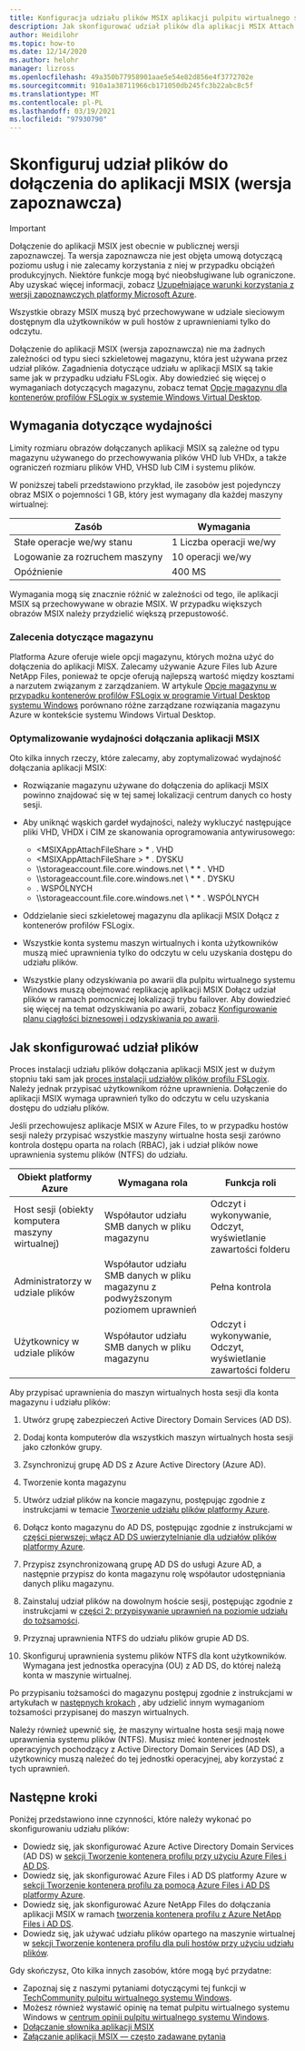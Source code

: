 ```yaml
---
title: Konfiguracja udziału plików MSIX aplikacji pulpitu wirtualnego systemu Windows — wersja zapoznawcza — Azure
description: Jak skonfigurować udział plików dla aplikacji MSIX Attach for Windows Virtual Desktop.
author: Heidilohr
ms.topic: how-to
ms.date: 12/14/2020
ms.author: helohr
manager: lizross
ms.openlocfilehash: 49a350b77958901aae5e54e82d856e4f3772702e
ms.sourcegitcommit: 910a1a38711966cb171050db245fc3b22abc8c5f
ms.translationtype: MT
ms.contentlocale: pl-PL
ms.lasthandoff: 03/19/2021
ms.locfileid: "97930790"
---
```

# <a name="set-up-a-file-share-for-msix-app-attach-preview"></a>Skonfiguruj udział plików do dołączenia do aplikacji MSIX (wersja zapoznawcza)

> [!IMPORTANT]
> Dołączenie do aplikacji MSIX jest obecnie w publicznej wersji zapoznawczej.
> Ta wersja zapoznawcza nie jest objęta umową dotyczącą poziomu usług i nie zalecamy korzystania z niej w przypadku obciążeń produkcyjnych. Niektóre funkcje mogą być nieobsługiwane lub ograniczone. Aby uzyskać więcej informacji, zobacz [Uzupełniające warunki korzystania z wersji zapoznawczych platformy Microsoft Azure](https://azure.microsoft.com/support/legal/preview-supplemental-terms/).

Wszystkie obrazy MSIX muszą być przechowywane w udziale sieciowym dostępnym dla użytkowników w puli hostów z uprawnieniami tylko do odczytu.

Dołączenie do aplikacji MSIX (wersja zapoznawcza) nie ma żadnych zależności od typu sieci szkieletowej magazynu, która jest używana przez udział plików. Zagadnienia dotyczące udziału w aplikacji MSIX są takie same jak w przypadku udziału FSLogix. Aby dowiedzieć się więcej o wymaganiach dotyczących magazynu, zobacz temat [Opcje magazynu dla kontenerów profilów FSLogix w systemie Windows Virtual Desktop](store-fslogix-profile.md).

## <a name="performance-requirements"></a>Wymagania dotyczące wydajności

Limity rozmiaru obrazów dołączanych aplikacji MSIX są zależne od typu magazynu używanego do przechowywania plików VHD lub VHDx, a także ograniczeń rozmiaru plików VHD, VHSD lub CIM i systemu plików.

W poniższej tabeli przedstawiono przykład, ile zasobów jest pojedynczy obraz MSIX o pojemności 1 GB, który jest wymagany dla każdej maszyny wirtualnej:

| Zasób             | Wymagania |
|----------------------|--------------|
| Stałe operacje we/wy stanu    | 1 Liczba operacji we/wy       |
| Logowanie za rozruchem maszyny | 10 operacji we/wy      |
| Opóźnienie              | 400 MS       |

Wymagania mogą się znacznie różnić w zależności od tego, ile aplikacji MSIX są przechowywane w obrazie MSIX. W przypadku większych obrazów MSIX należy przydzielić większą przepustowość.

### <a name="storage-recommendations"></a>Zalecenia dotyczące magazynu

Platforma Azure oferuje wiele opcji magazynu, których można użyć do dołączenia do aplikacji MISX. Zalecamy używanie Azure Files lub Azure NetApp Files, ponieważ te opcje oferują najlepszą wartość między kosztami a narzutem związanym z zarządzaniem. W artykule [Opcje magazynu w przypadku kontenerów profilów FSLogix w programie Virtual Desktop systemu Windows](store-fslogix-profile.md) porównano różne zarządzane rozwiązania magazynu Azure w kontekście systemu Windows Virtual Desktop.

### <a name="optimize-msix-app-attach-performance"></a>Optymalizowanie wydajności dołączania aplikacji MSIX

Oto kilka innych rzeczy, które zalecamy, aby zoptymalizować wydajność dołączania aplikacji MSIX:

- Rozwiązanie magazynu używane do dołączenia do aplikacji MSIX powinno znajdować się w tej samej lokalizacji centrum danych co hosty sesji.
- Aby uniknąć wąskich gardeł wydajności, należy wykluczyć następujące pliki VHD, VHDX i CIM ze skanowania oprogramowania antywirusowego:
   
    - <MSIXAppAttachFileShare \> \* . VHD
    - <MSIXAppAttachFileShare \> \* . DYSKU
    - \\\\storageaccount.file.core.windows.net \\ \* \* . VHD
    - \\\\storageaccount.file.core.windows.net \\ \* \* . DYSKU
    - <MSIXAppAttachFileShare>. WSPÓLNYCH
    - \\\\storageaccount.file.core.windows.net \\ \* \* . WSPÓLNYCH

- Oddzielanie sieci szkieletowej magazynu dla aplikacji MSIX Dołącz z kontenerów profilów FSLogix.
- Wszystkie konta systemu maszyn wirtualnych i konta użytkowników muszą mieć uprawnienia tylko do odczytu w celu uzyskania dostępu do udziału plików.
- Wszystkie plany odzyskiwania po awarii dla pulpitu wirtualnego systemu Windows muszą obejmować replikację aplikacji MSIX Dołącz udział plików w ramach pomocniczej lokalizacji trybu failover. Aby dowiedzieć się więcej na temat odzyskiwania po awarii, zobacz [Konfigurowanie planu ciągłości biznesowej i odzyskiwania po awarii](disaster-recovery.md).

## <a name="how-to-set-up-the-file-share"></a>Jak skonfigurować udział plików

Proces instalacji udziału plików dołączania aplikacji MSIX jest w dużym stopniu taki sam jak [proces instalacji udziałów plików profilu FSLogix](create-host-pools-user-profile.md). Należy jednak przypisać użytkownikom różne uprawnienia. Dołączenie do aplikacji MSIX wymaga uprawnień tylko do odczytu w celu uzyskania dostępu do udziału plików.

Jeśli przechowujesz aplikacje MSIX w Azure Files, to w przypadku hostów sesji należy przypisać wszystkie maszyny wirtualne hosta sesji zarówno kontrola dostępu oparta na rolach (RBAC), jak i udział plików nowe uprawnienia systemu plików (NTFS) do udziału.

| Obiekt platformy Azure                      | Wymagana rola                                     | Funkcja roli                                  |
|-----------------------------------|--------------------------------------------------|-----------------------------------------------|
| Host sesji (obiekty komputera maszyny wirtualnej)| Współautor udziału SMB danych w pliku magazynu          | Odczyt i wykonywanie, Odczyt, wyświetlanie zawartości folderu  |
| Administratorzy w udziale plików              | Współautor udziału SMB danych w pliku magazynu z podwyższonym poziomem uprawnień | Pełna kontrola                                  |
| Użytkownicy w udziale plików               | Współautor udziału SMB danych w pliku magazynu          | Odczyt i wykonywanie, Odczyt, wyświetlanie zawartości folderu  |

Aby przypisać uprawnienia do maszyn wirtualnych hosta sesji dla konta magazynu i udziału plików:

1. Utwórz grupę zabezpieczeń Active Directory Domain Services (AD DS).

2. Dodaj konta komputerów dla wszystkich maszyn wirtualnych hosta sesji jako członków grupy.

3. Zsynchronizuj grupę AD DS z Azure Active Directory (Azure AD).

4. Tworzenie konta magazynu

5. Utwórz udział plików na koncie magazynu, postępując zgodnie z instrukcjami w temacie [Tworzenie udziału plików platformy Azure](../storage/files/storage-how-to-create-file-share.md#create-file-share).

6. Dołącz konto magazynu do AD DS, postępując zgodnie z instrukcjami w [części pierwszej: włącz AD DS uwierzytelnianie dla udziałów plików platformy Azure](../storage/files/storage-files-identity-ad-ds-enable.md#option-one-recommended-use-azfileshybrid-powershell-module).

7. Przypisz zsynchronizowaną grupę AD DS do usługi Azure AD, a następnie przypisz do konta magazynu rolę współautor udostępniania danych pliku magazynu.

8. Zainstaluj udział plików na dowolnym hoście sesji, postępując zgodnie z instrukcjami w [części 2: przypisywanie uprawnień na poziomie udziału do tożsamości](../storage/files/storage-files-identity-ad-ds-assign-permissions.md).

9. Przyznaj uprawnienia NTFS do udziału plików grupie AD DS.

10. Skonfiguruj uprawnienia systemu plików NTFS dla kont użytkowników. Wymagana jest jednostka operacyjna (OU) z AD DS, do której należą konta w maszynie wirtualnej.

Po przypisaniu tożsamości do magazynu postępuj zgodnie z instrukcjami w artykułach w [następnych krokach](#next-steps) , aby udzielić innym wymaganiom tożsamości przypisanej do maszyn wirtualnych.

Należy również upewnić się, że maszyny wirtualne hosta sesji mają nowe uprawnienia systemu plików (NTFS). Musisz mieć kontener jednostek operacyjnych pochodzący z Active Directory Domain Services (AD DS), a użytkownicy muszą należeć do tej jednostki operacyjnej, aby korzystać z tych uprawnień.

## <a name="next-steps"></a>Następne kroki

Poniżej przedstawiono inne czynności, które należy wykonać po skonfigurowaniu udziału plików:

- Dowiedz się, jak skonfigurować Azure Active Directory Domain Services (AD DS) w [sekcji Tworzenie kontenera profilu przy użyciu Azure Files i AD DS](create-file-share.md).
- Dowiedz się, jak skonfigurować Azure Files i AD DS platformy Azure w [sekcji Tworzenie kontenera profilu za pomocą Azure Files i AD DS platformy Azure](create-profile-container-adds.md).
- Dowiedz się, jak skonfigurować Azure NetApp Files do dołączania aplikacji MSIX w ramach [tworzenia kontenera profilu z Azure NetApp Files i AD DS](create-fslogix-profile-container.md).
- Dowiedz się, jak używać udziału plików opartego na maszynie wirtualnej w [sekcji Tworzenie kontenera profilu dla puli hostów przy użyciu udziału plików](create-host-pools-user-profile.md).

Gdy skończysz, Oto kilka innych zasobów, które mogą być przydatne:

- Zapoznaj się z naszymi pytaniami dotyczącymi tej funkcji w [TechCommunity pulpitu wirtualnego systemu Windows](https://techcommunity.microsoft.com/t5/Windows-Virtual-Desktop/bd-p/WindowsVirtualDesktop).
- Możesz również wystawić opinię na temat pulpitu wirtualnego systemu Windows w [centrum opinii pulpitu wirtualnego systemu Windows](https://support.microsoft.com/help/4021566/windows-10-send-feedback-to-microsoft-with-feedback-hub-app).
- [Dołączanie słownika aplikacji MSIX](app-attach-glossary.md)
- [Załączanie aplikacji MSIX — często zadawane pytania](app-attach-faq.md)
